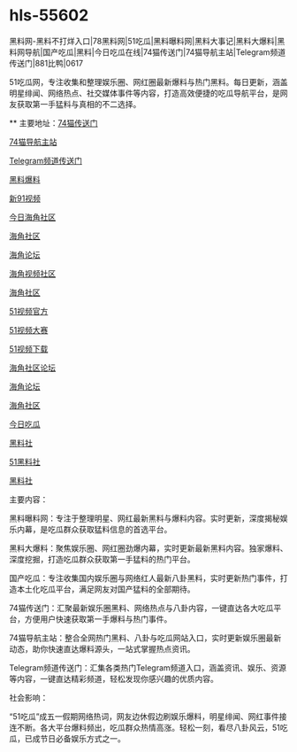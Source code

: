 # hls-55602
黑料网-黑料不打烊入口|78黑料网|51吃瓜|黑料曝料网|黑料大事记|黑料大爆料|黑料网导航|国产吃瓜|黑料|今日吃瓜在线|74猫传送门|74猫导航主站|Telegram频道传送门|881比鸭|0617

51吃瓜网，专注收集和整理娱乐圈、网红圈最新爆料与热门黑料。每日更新，涵盖明星绯闻、网络热点、社交媒体事件等内容，打造高效便捷的吃瓜导航平台，是网友获取第一手猛料与真相的不二选择。

** 主要地址：<a href="https://74mao.com/">74猫传送门</a>

<a href="https://74mao.com/">74猫导航主站</a>

<a href="https://74mao.com/">Telegram频道传送门</a>

<a href="https://hj-691.pages.dev/">黑料爆料</a>

<a href="https://hj-696.pages.dev/">新91视频</a>

<a href="https://hj-760.pages.dev/">今日海角社区</a>

<a href="https://hj-765.pages.dev/">海角社区</a>

<a href="https://hj-777.pages.dev/">海角论坛</a>

<a href="https://hj-786.pages.dev/">海角视频社区</a>

<a href="https://hj-792.pages.dev/">海角社区</a>

<a href="https://hj-821.pages.dev/">51视频官方</a>

<a href="https://hj-822.pages.dev/">51视频大赛</a>

<a href="https://hj-835.pages.dev/">51视频下载</a>

<a href="https://hj-540.pages.dev/">海角社区论坛</a>

<a href="https://hj-554.pages.dev/">海角论坛</a>

<a href="https://hj-563.pages.dev/">海角社区</a>

<a href="https://hj-573.pages.dev/">今日吃瓜</a>

<a href="https://hls-15.pages.dev/">黑料社</a>

<a href="https://hls-17.pages.dev/">51黑料社</a>

<a href="https://hls-19.pages.dev/">黑料社</a>

主要内容：

黑料曝料网：专注于整理明星、网红最新黑料与爆料内容。实时更新，深度揭秘娱乐内幕，是吃瓜群众获取猛料信息的首选平台。

黑料大爆料：聚焦娱乐圈、网红圈劲爆内幕，实时更新最新黑料内容。独家爆料、深度挖掘，打造吃瓜群众获取第一手猛料的热门平台。

国产吃瓜：专注收集国内娱乐圈与网络红人最新八卦黑料，实时更新热门事件，打造本土化吃瓜平台，满足网友对国产猛料的全部期待。

74猫传送门：汇聚最新娱乐圈黑料、网络热点与八卦内容，一键直达各大吃瓜平台，方便用户快速获取第一手爆料与热门事件。

74猫导航主站：整合全网热门黑料、八卦与吃瓜网站入口，实时更新娱乐圈最新动态，助你快速直达爆料源头，一站式掌握热点资讯。

Telegram频道传送门：汇集各类热门Telegram频道入口，涵盖资讯、娱乐、资源等内容，一键直达精彩频道，轻松发现你感兴趣的优质内容。

社会影响：

“51吃瓜”成五一假期网络热词，网友边休假边刷娱乐爆料，明星绯闻、网红事件接连不断。各大平台爆料频出，吃瓜群众热情高涨。轻松一刻，看尽八卦风云，51吃瓜，已成节日必备娱乐方式之一。
